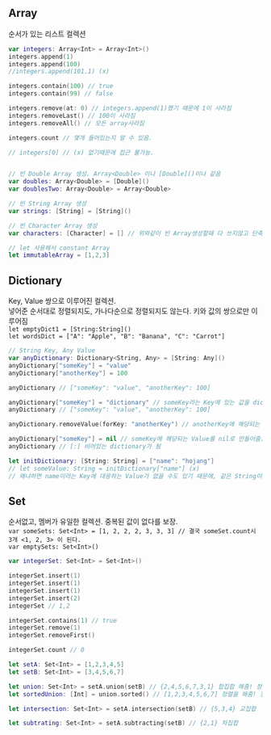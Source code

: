 ## Array
순서가 있는 리스트 컬렉션  

```swift
var integers: Array<Int> = Array<Int>()
integers.append(1)
integers.append(100)
//integers.append(101.1) (x)

integers.contain(100) // true
integers.contain(99) // false

integers.remove(at: 0) // integers.append(1)했기 때문에 1이 사라짐
integers.removeLast() // 100이 사라짐
integers.removeAll() // 모든 array사라짐

integers.count // 몇개 들어있는지 알 수 있음.

// integers[0] // (x) 없기때문에 접근 불가능.


// 빈 Double Array 생성. Array<Double> 이나 [Double]()이나 같음
var doubles: Array<Double> = [Double]()
var doublesTwo: Array<Double> = Array<Double>

// 빈 String Array 생성
var strings: [String] = [String]()

// 빈 Character Array 생성
var characters: [Character] = [] // 위와같이 빈 Array생성할때 다 쓰지않고 단축형식으로 쓸 수 있음. (주로 단축형식이 많이 쓰인다고함)

// let 사용해서 constant Array
let immutableArray = [1,2,3]

```

## Dictionary
Key, Value 쌍으로 이루어진 컬렉션.  
넣어준 순서대로 정렬되지도, 가나다순으로 정렬되지도 않는다. 키와 값의 쌍으로만 이루어짐  
```let emptyDict1 = [String:String]()```  
```let wordsDict = ["A": "Apple", "B": "Banana", "C": "Carrot"]```  
  
```swift
// String Key, Any Value
var anyDictionary: Dictionary<String, Any> = [String: Any]()
anyDictionary["someKey"] = "value"
anyDictionary["anotherKey"] = 100

anyDictionary // ["someKey": "value", "anotherKey": 100]

anyDictionary["someKey"] = "dictionary" // someKey라는 Key에 있는 값을 dictionary라고 바꿈
anyDictionary // ["someKey": "value", "anotherKey": 100]

anyDictionary.removeValue(forKey: "anotherKey") // anotherKey에 해당되는 Value를 없애줌

anyDictionary["someKey"] = nil // someKey에 해당되는 Value를 nil로 만들어줌.
anyDictionary // [:] 비어있는 dictionary가 됨

let initDictionary: [String: String] = ["name": "hojang"]
// let someValue: String = initDictionary["name"] (x) 
// 왜냐하면 name이라는 Key에 대응하는 Value가 없을 수도 있기 때문에, 같은 String이더라도 안됨

```

## Set
순서없고, 멤버가 유일한 컬렉션. 중복된 값이 없다를 보장.  
```var someSets: Set<Int> = [1, 2, 2, 2, 3, 3, 3] // 결국 someSet.count시 3개 <1, 2, 3> 이 된다.```  
```var emptySets: Set<Int>()```

```swift
var integerSet: Set<Int> = Set<Int>()

integerSet.insert(1)
integerSet.insert(1)
integerSet.insert(1)
integerSet.insert(2)
integerSet // 1,2

integerSet.contains(1) // true
integerSet.remove(1)
integerSet.removeFirst()

integerSet.count // 0

let setA: Set<Int> = [1,2,3,4,5]
let setB: Set<Int> = [3,4,5,6,7]

let union: Set<Int> = setA.union(setB) // {2,4,5,6,7,3,1} 합집합 해줌! 정렬이 아직 안된모습
let sortedUnion: [Int] = union.sorted() // [1,2,3,4,5,6,7] 정렬을 해줌! 정렬까지 해줘서 배열로 만들어줌.

let intersection: Set<Int> = setA.intersection(setB) // {5,3,4} 교집합

let subtrating: Set<Int> = setA.subtracting(setB) // {2,1} 차집합
```
